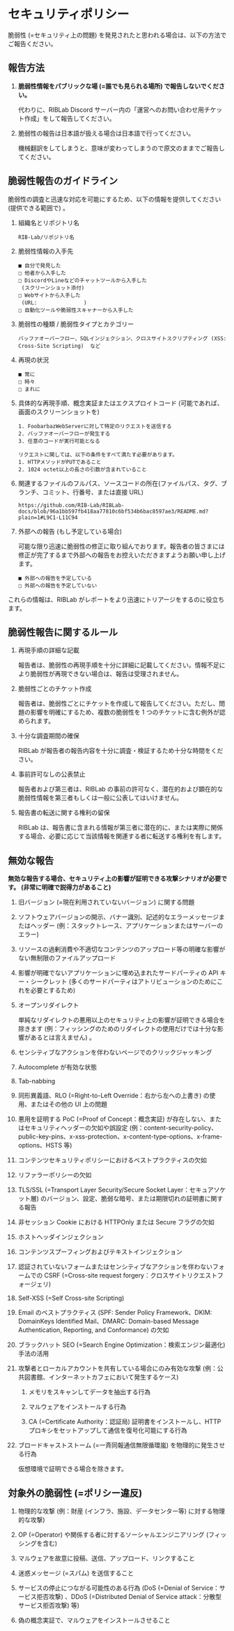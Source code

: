 # セキュリティポリシー

脆弱性 (=セキュリティ上の問題) を発見されたと思われる場合は、以下の方法でご報告ください。

## 報告方法

1. **脆弱性情報をパブリックな場 (=誰でも見られる場所) で報告しないでください。**

   代わりに、RIBLab Discord サーバー内の「運営へのお問い合わせ用チケット作成」をして報告してください。

2. 脆弱性の報告は日本語が扱える場合は日本語で行ってください。

   機械翻訳をしてしまうと、意味が変わってしまうので原文のままでご報告してください。

## 脆弱性報告のガイドライン

脆弱性の調査と迅速な対応を可能にするため、以下の情報を提供してください (提供できる範囲で) 。

1. 組織名とリポジトリ名

   ```text
   RIB-Lab/リポジトリ名
   ```

2. 脆弱性情報の入手先

   ```text
   ■ 自分で発見した
   □ 他者から入手した
   □ DiscordやLineなどのチャットツールから入手した
    (スクリーンショット添付)
   □ Webサイトから入手した
    (URL:　　　　　　　　　)
   □ 自動化ツールや脆弱性スキャナーから入手した
   ```

3. 脆弱性の種類 / 脆弱性タイプとカテゴリー

   ```text
   バッファオーバーフロー、SQLインジェクション、クロスサイトスクリプティング (XSS: Cross-Site Scripting)  など
   ```

4. 再現の状況

   ```text
   ■ 常に
   □ 時々
   □ まれに
   ```

5. 具体的な再現手順、概念実証またはエクスプロイトコード (可能であれば、画面のスクリーンショットを)

   ```text
   1. FoobarbazWebServerに対して特定のリクエストを送信する
   2. バッファオーバーフローが発生する
   3. 任意のコードが実行可能となる

   リクエストに関しては、以下の条件をすべて満たす必要があります。
   1. HTTPメソッドがPUTであること
   2. 1024 octet以上の長さの引数が含まれていること
   ```

6. 関連するファイルのフルパス、ソースコードの所在(ファイルパス、タグ、ブランチ、コミット、行番号、または直接 URL)

   ```text
   https://github.com/RIB-Lab/RIBLab-docs/blob/96a1bb597fb418aa77810c6bf534b6bac8597ae3/README.md?plain=1#L9C1-L11C94
   ```

7. 外部への報告 (もし予定している場合)

   可能な限り迅速に脆弱性の修正に取り組んでおります。報告者の皆さまには修正が完了するまで外部への報告をお控えいただきますようお願い申し上げます。

   ```text
   ■ 外部への報告を予定している
   □ 外部への報告を予定していない
   ```

これらの情報は、RIBLab がレポートをより迅速にトリアージをするのに役立ちます。

## 脆弱性報告に関するルール

1. 再現手順の詳細な記載

   報告者は、脆弱性の再現手順を十分に詳細に記載してください。情報不足により脆弱性が再現できない場合は、報告は受理されません。

2. 脆弱性ごとのチケット作成

   報告者は、脆弱性ごとにチケットを作成して報告してください。ただし、問題の影響を明確にするため、複数の脆弱性を 1 つのチケットに含む例外が認められます。

3. 十分な調査期間の確保

   RIBLab が報告者の報告内容を十分に調査・検証するため十分な時間をください。

4. 事前許可なしの公表禁止

   報告者および第三者は、RIBLab の事前の許可なく、潜在的および顕在的な脆弱性情報を第三者もしくは一般に公表してはいけません。

5. 報告書の転送に関する権利の留保

   RIBLab は、報告書に含まれる情報が第三者に潜在的に、または実際に関係する場合、必要に応じて当該情報を関連する者に転送する権利を有します。

## 無効な報告

**無効な報告する場合、セキュリティ上の影響が証明できる攻撃シナリオが必要です。 (非常に明確で説得力があること)**

1. 旧バージョン (=現在利用されていないバージョン) に関する問題

2. ソフトウェアバージョンの開示、バナー識別、記述的なエラーメッセージまたはヘッダー (例：スタックトレース、アプリケーションまたはサーバーのエラー)

3. リソースの過剰消費や不適切なコンテンツのアップロード等の明確な影響がない無制限のファイルアップロード

4. 影響が明確でないアプリケーションに埋め込まれたサードパーティの API キー・シークレット (多くのサードパーティはアトリビューションのためにこれを必要とするため)

5. オープンリダイレクト

   単純なリダイレクトの悪用以上のセキュリティ上の影響が証明できる場合を除きます (例：フィッシングのためのリダイレクトの使用だけでは十分な影響があるとは言えません) 。

6. センシティブなアクションを伴わないページでのクリックジャッキング

7. Autocomplete が有効な状態

8. Tab-nabbing

9. 同形異義語、RLO (=Right-to-Left Override：右から左への上書き) の使用、またはその他の UI 上の問題

10. 悪用を証明する PoC (=Proof of Concept：概念実証) が存在しない、またはセキュリティヘッダーの欠如や誤設定 (例：content-security-policy、public-key-pins、x-xss-protection、x-content-type-options、x-frame-options、HSTS 等)

11. コンテンツセキュリティポリシーにおけるベストプラクティスの欠如

12. リファラーポリシーの欠如

13. TLS/SSL (=Transport Layer Security/Secure Socket Layer：セキュアソケット層) のバージョン、設定、脆弱な暗号、または期限切れの証明書に関する報告

14. 非セッション Cookie における HTTPOnly または Secure フラグの欠如

15. ホストヘッダインジェクション

16. コンテンツスプーフィングおよびテキストインジェクション

17. 認証されていないフォームまたはセンシティブなアクションを伴わないフォームでの CSRF (=Cross-site request forgery：クロスサイトリクエストフォージェリ)

18. Self-XSS (=Self Cross-site Scripting)

19. Email のベストプラクティス (SPF: Sender Policy Framework、DKIM: DomainKeys Identified Mail、DMARC: Domain-based Message Authentication, Reporting, and Conformance) の欠如

20. ブラックハット SEO (=Search Engine Optimization：検索エンジン最適化) 手法の活用

21. 攻撃者とローカルアカウントを共有している場合にのみ有効な攻撃 (例：公共図書館、インターネットカフェにおいて発生するケース)

    1. メモリをスキャンしてデータを抽出する行為

    2. マルウェアをインストールする行為

    3. CA (=Certificate Authority：認証局) 証明書をインストールし、HTTP プロキシをセットアップして通信を復号化可能にする行為

22. ブロードキャストストーム (=一斉同報通信無限循環嵐) を物理的に発生させる行為

    仮想環境で証明できる場合を除きます。

## 対象外の脆弱性 (=ポリシー違反)

1. 物理的な攻撃 (例：財産 (インフラ、施設、データセンター等) に対する物理的な攻撃)

2. OP (=Operator) や関係する者に対するソーシャルエンジニアリング (フィッシングを含む)

3. マルウェアを故意に投稿、送信、アップロード、リンクすること

4. 迷惑メッセージ (=スパム) を送信すること

5. サービスの停止につながる可能性のある行為 (DoS (=Denial of Service：サービス拒否攻撃) 、DDoS (=Distributed Denial of Service attack：分散型サービス拒否攻撃) 等)

6. 偽の概念実証で、マルウェアをインストールさせること
